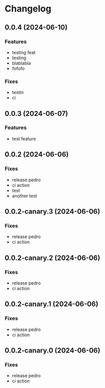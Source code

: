 # Changelog

## 0.0.4 (2024-06-10)

### Features

-   testing feat
-   testing
-   blablabla
-   fofofo

### Fixes

-   testin
-   ci

## 0.0.3 (2024-06-07)

### Features

-   test feature

## 0.0.2 (2024-06-06)

### Fixes

-   release pedro
-   ci action
-   test
-   another test

## 0.0.2-canary.3 (2024-06-06)

### Fixes

-   release pedro
-   ci action

## 0.0.2-canary.2 (2024-06-06)

### Fixes

-   release pedro
-   ci action

## 0.0.2-canary.1 (2024-06-06)

### Fixes

-   release pedro
-   ci action

## 0.0.2-canary.0 (2024-06-06)

### Fixes

-   release pedro
-   ci action
